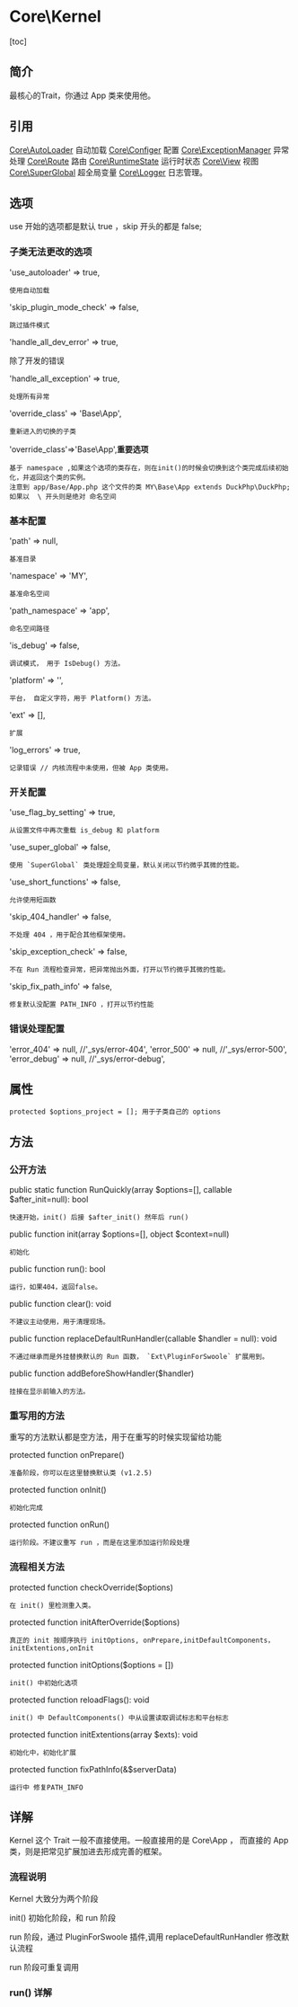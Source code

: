 # Core\Kernel
[toc]

## 简介
最核心的Trait，你通过 App 类来使用他。

## 引用
[Core\\AutoLoader](ref/Core-AutoLoader.md)   自动加载
[Core\\Configer](ref/Core-Configer.md) 配置
[Core\\ExceptionManager](ref/Core-ExceptionManager.md) 异常处理
[Core\\Route](ref/Core-Route.md) 路由
[Core\\RuntimeState](ref/Core-RuntimeState.md) 运行时状态
[Core\\View](ref/Core-View.md) 视图
[Core\\SuperGlobal](ref/Core-SuperGlobal.md) 超全局变量
[Core\\Logger](ref/Core-Logger.md) 日志管理。

## 选项
use 开始的选项都是默认 true ，skip 开头的都是 false;

### 子类无法更改的选项
'use_autoloader' => true,

 	使用自动加载
'skip_plugin_mode_check' => false,

 	跳过插件模式
'handle_all_dev_error' => true,

除了开发的错误 

'handle_all_exception' => true,

	处理所有异常

'override_class' => 'Base\App', 

    重新进入的切换的子类

'override_class'=>'Base\App',**重要选项**

    基于 namespace ,如果这个选项的类存在，则在init()的时候会切换到这个类完成后续初始化，并返回这个类的实例。
    注意到 app/Base/App.php 这个文件的类 MY\Base\App extends DuckPhp\DuckPhp;
    如果以  \ 开头则是绝对 命名空间

### 基本配置

'path' => null,

    基准目录
'namespace' => 'MY',

    基准命名空间
'path_namespace' => 'app',

    命名空间路径

'is_debug' => false,

    调试模式， 用于 IsDebug() 方法。
'platform' => '',

    平台， 自定义字符，用于 Platform() 方法。
'ext' => [],
    
    扩展
'log_errors' => true,

	记录错误 // 内核流程中未使用，但被 App 类使用。


### 开关配置
'use_flag_by_setting' => true,

    从设置文件中再次重载 is_debug 和 platform
'use_super_global' => false,

    使用 `SuperGlobal` 类处理超全局变量，默认关闭以节约微乎其微的性能。
'use_short_functions' => false,

    允许使用短函数

'skip_404_handler' => false,

    不处理 404 ，用于配合其他框架使用。

'skip_exception_check' => false,
    
    不在 Run 流程检查异常，把异常抛出外面，打开以节约微乎其微的性能。
'skip_fix_path_info' => false,

    修复默认没配置 PATH_INFO ，打开以节约性能
### 错误处理配置

'error_404' => null,          //'_sys/error-404',
'error_500' => null,          //'_sys/error-500',
'error_debug' => null,        //'_sys/error-debug',

## 属性
    protected $options_project = []; 用于子类自己的 options

## 方法
### 公开方法
public static function RunQuickly(array $options=[], callable $after_init=null): bool

    快速开始，init() 后接 $after_init() 然年后 run() 
public function init(array $options=[], object $context=null)

    初始化
public function run(): bool

    运行，如果404，返回false。
public function clear(): void

    不建议主动使用，用于清理现场。
public function replaceDefaultRunHandler(callable $handler = null): void

    不通过继承而是外挂替换默认的 Run 函数， `Ext\PluginForSwoole` 扩展用到。
public function addBeforeShowHandler($handler)

    挂接在显示前输入的方法。
### 重写用的方法

重写的方法默认都是空方法，用于在重写的时候实现留给功能

protected function onPrepare()

    准备阶段，你可以在这里替换默认类 (v1.2.5)
protected function onInit()

    初始化完成
protected function onRun()

    运行阶段。不建议重写 run ，而是在这里添加运行阶段处理
### 流程相关方法
protected function checkOverride($options)

    在 init() 里检测重入类。
protected function initAfterOverride($options)

    真正的 init 按顺序执行 initOptions, onPrepare,initDefaultComponents，initExtentions,onInit
protected function initOptions($options = [])

    init() 中初始化选项
protected function reloadFlags(): void

    init() 中 DefaultComponents() 中从设置读取调试标志和平台标志
protected function initExtentions(array $exts): void

    初始化中，初始化扩展
protected function fixPathInfo(&$serverData)

    运行中 修复PATH_INFO
## 详解

Kernel 这个 Trait 一般不直接使用。一般直接用的是 Core\App ， 而直接的 App 类，则是把常见扩展加进去形成完善的框架。

### 流程说明
Kernel 大致分为两个阶段

init() 初始化阶段，和 run 阶段


run 阶段，通过 PluginForSwoole 插件,调用 replaceDefaultRunHandler 修改默认流程

run 阶段可重复调用

### run() 详解

